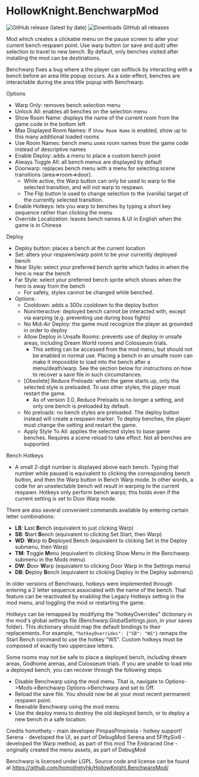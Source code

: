 # HollowKnight.BenchwarpMod

![GitHub release (latest by date)](https://img.shields.io/github/v/release/wdghzym/HollowKnight.BenchwarpMod)
![Downloads GitHub all releases](https://img.shields.io/github/downloads/wdghzym/HollowKnight.BenchwarpMod/total)

Mod which creates a clickable menu on the pause screen to alter your current bench respawn point. Use warp button (or save and quit) after selection to travel to new bench. By default, only benches visited after installing the mod can be destinations.

Benchwarp fixes a bug where a the player can softlock by interacting with a bench before an area title popup occurs. As a side-effect, benches are interactable during the area title popup with Benchwarp.

Options
- Warp Only: removes bench selection menu
- Unlock All: enables all benches on the selection menu
- Show Room Name: displays the name of the current room from the game code in the bottom left
- Max Displayed Room Names: if `Show Room Name` is enabled, show up to this many additional loaded rooms
- Use Room Names: bench menu uses room names from the game code instead of descriptive names
- Enable Deploy: adds a menu to place a custom bench point
- Always Toggle All: all bench menus are displayed by default
- Doorwarp: replaces bench menu with a menu for selecting scene transitions (area=>room=>door). 
	- While active, the Warp button can only be used to warp to the selected transition, and will not warp to respawn.
	- The Flip button is used to change selection to the (vanilla) target of the currently selected transition.
- Enable Hotkeys: lets you warp to benches by typing a short key sequence rather than clicking the menu
- Override Localization: leaves bench names & UI in English when the game is in Chinese

Deploy
- Deploy button: places a bench at the current location
- Set: alters your respawn/warp point to be your currently deployed bench
- Near Style: select your preferred bench sprite which fades in when the hero is near the bench
- Far Style: select your preferred bench sprite which shows when the hero is away from the bench
	- For safety, styles cannot be changed while benched.
- Options:
	- Cooldown: adds a 300s cooldown to the deploy button
	- Noninteractive: deployed bench cannot be interacted with, except via warping (e.g. preventing use during boss fights)
	- No Mid-Air Deploy: the game must recognize the player as grounded in order to deploy
	- Allow Deploy in Unsafe Rooms: prevents use of deploy in unsafe areas, including Dream World rooms and Colosseum trials.
	  - This setting can be accessed from the mod menu, but should not be enabled in normal use. Placing a bench in an unsafe room can make it impossible to load into the bench after a menu/death/warp. See the section below for instructions on how to recover a save file in such circumstances.
	- [Obsolete] Reduce Preloads: when the game starts up, only the selected style is preloaded. To use other styles, the player must restart the game.
		- As of version 3.0, Reduce Preloads is no longer a setting, and only one bench is preloaded by default.
	- No preloads: no bench styles are preloaded. The deploy button instead will create a respawn marker. To deploy benches, the player must change the setting and restart the game.
	- Apply Style To All: applies the selected styles to base game benches. Requires a scene reload to take effect. Not all benches are supported.

Bench Hotkeys
- A small 2-digit number is displayed above each bench. Typing that number while paused is equivalent to clicking the corresponding bench button, and then the Warp button in Bench Warp mode. In other words, a code for an unselectable bench will result in warping to the current respawn. Hotkeys only perform bench warps; this holds even if the current setting is set to Door Warp mode.

There are also several convenient commands available by entering certain letter combinations:
- **LB**: **L**ast **B**ench (equivalent to just clicking Warp)
- **SB**: **S**tart **B**ench (equivalent to clicking Set Start, then Warp)
- **WD**: **W**arp to **D**eployed Bench (equivalent to clicking Set in the Deploy submenu, then Warp)
- **TM**: **T**oggle **M**enu (equivalent to clicking Show Menu in the Benchwarp submenu in the Mods menu)
- **DW**: **D**oor **W**arp (equivalent to clicking Door Warp in the Settings menu)
- **DB**: **D**eploy **B**ench (equivalent to clicking Deploy in the Deploy submenu)

In older versions of Benchwarp, hotkeys were implemented through entering a 2 letter sequence associated with the name of the bench. That feature can be reactivated by enabling the Legacy Hotkeys setting in the mod menu, and toggling the mod or restarting the game.

Hotkeys can be remapped by modifying the "hotkeyOverrides" dictionary in the
mod's global settings file (Benchwarp.GlobalSettings.json, in your saves folder). This dictionary
should map the default bindings to their replacements. For example, `"hotkeyOverrides": {"SB": "WS"}` remaps the Start Bench command to use the hotkey "WS".
Custom hotkeys must be composed of exactly two uppercase letters. 

Some rooms may not be safe to place a deployed bench, including dream areas, Godhome arenas, and Colosseum trials. If you are unable to load into a deployed bench, you can recover through the following steps:
- Disable Benchwarp using the mod menu. That is, navigate to Options->Mods->Benchwarp Options->Benchwarp and set to Off.
- Reload the save file. You should now be at your most recent permanent respawn point.
- Reenable Benchwarp using the mod menu.
- Use the deploy menu to destroy the old deployed bench, or to deploy a new bench in a safe location.

Credits
homothety - main developer
PimpasPimpinela - hotkey support!
Serena - developed the UI, as part of DebugMod
Serena and 5FiftySix6 - developed the Warp method, as part of this mod
The Embraced One - originally created the menu assets, as part of DebugMod

Benchwarp is licensed under LGPL. Source code and license can be found at https://github.com/homothetyhk/HollowKnight.BenchwarpMod/
